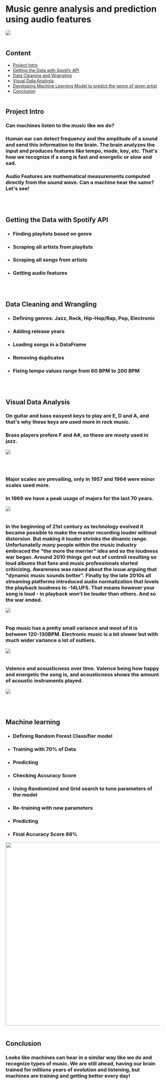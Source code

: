 # Music genre analysis and prediction using audio features
<img src="visuals/wave.jpeg" width='auto'>
<br></br> 

## Content
  * [Project Intro](#project-intro)
  * [Getting the Data with Spotify API](#getting-the-data-with-spotify-api)
  * [Data Cleaning and Wrangling](#data-cleaning-and-wrangling)
  * [Visual Data Analysis](#visual-data-analysis)
  * [Developing Machine Learning Model to predict the genre of given artist](#developing-machine-learning-model-to-predict-the-genre-of-given-artist)
  * [Conclusion](#conclusion)
<br></br>

## Project Intro

### Can machines listen to the music like we do? 
### Human ear can detect frequency and the amplitude of a sound and send this information to the brain. The brain analyzes the input and produces features like tempo, mode, key, etc. That's how we recognize if a song is fast and energetic or slow and sad. 
### Audio Features are mathematical measurements computed directly from the sound wave. Can a machine hear the same? Let's see! 
<br></br>

## Getting the Data with Spotify API

+ ### Finding playlists based on genre
+ ### Scraping all artists from playlists
+ ### Scraping all songs from artists
+ ### Getting audio features
<br></br>

## Data Cleaning and Wrangling

+ ### Defining genres: Jazz, Rock, Hip-Hop/Rap, Pop, Electronic
+ ### Adding release years
+ ### Loading songs in a DataFrame
+ ### Removing duplicates
+ ### Fixing tempo values range from 60 BPM to 200 BPM
<br></br> 

## Visual Data Analysis

### On guitar and bass easyest keys to play are E, D and A, and that's why these keys are used more in rock music. 
### Brass players prefere F and A#, so these are mosty used in jazz.

<img src="visuals/keys_by_genre.png">

<br></br> 


### Major scales are prevailing, only in 1957 and 1964 were minor scales used more. 
### In 1969 we have a peak usage of majors for the last 70 years.
<img src="visuals/modes.png">
<br></br> 

### In the beginning of 21st century as technology evolved it became possible to make the master recording louder without distorsion. But making it louder shrinks the dinamic range. Unfortunatelly many people within the music industry embraced the "the more the merrier" idea and so the loudness war began. Around 2010 things got out of controll resulting so loud albums that fans and music professionals started criticizing. Awareness was raised about the issue arguing that "dynamic music sounds better". Finally by the late 2010s all streaming platforms introduced audio normalization that levels the playback loudness to -14LUFS. That means however your song is loud - in playback won't be louder than others. And so the war ended.
<img src="visuals/loudness.png">
<br></br> 

### Pop music has a pretty small variance and most of it is between 120-130BPM. Electronic music is a bit slower but with much wider variance a lot of outliers.
<img src="visuals/tempo_by_genre.png">
<br></br> 


### Valence and acousticness over time. Valence being how happy and energetic the song is,  and acousticness shows the amount of acoustic instruments played.
<img src="visuals/acousticness_and_valence.png">
<br></br> 
<br></br> 

## Machine learning

+ ### Defining Random Forest Classifier model
+ ### Training with 70% of Data
+ ### Predicting
+ ### Checking Accuracy Score
+ ### Using Randomized and Grid search to tune parameters of the model
+ ### Re-training with new parameters
+ ### Predicting
+ ### Final Accuracy Score 88%
<img src="visuals/classification_report.png" width=600>
<br></br> 

## Conclusion

### Looks like machines can hear in a similar way like we do and recognize types of music. We are still ahead, having our brain trained for millions years of evolution and listening, but machines are training and getting better every day! 